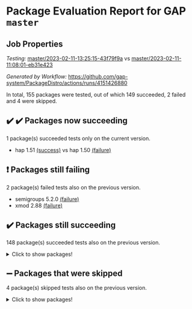 # Package Evaluation Report for GAP `master`

## Job Properties

*Testing:* [master/2023-02-11-13:25:15-43f79f9a](https://github.com/gap-system/PackageDistro/blob/data/reports/master/2023-02-11-13:25:15-43f79f9a) vs [master/2023-02-11-11:08:01-eb31e423](https://github.com/gap-system/PackageDistro/blob/data/reports/master/2023-02-11-11:08:01-eb31e423)

*Generated by Workflow:* https://github.com/gap-system/PackageDistro/actions/runs/4151426880

In total, 155 packages were tested, out of which 149 succeeded, 2 failed and 4 were skipped.

## :heavy_check_mark: :heavy_check_mark: Packages now succeeding

1 package(s) succeeded tests only on the current version.
- hap 1.51 [(success)](https://github.com/gap-system/PackageDistro/actions/runs/4151426880/jobs/7181836984) vs hap 1.50 [(failure)](https://github.com/gap-system/PackageDistro/actions/runs/4150959276/jobs/7181034463)

## :exclamation: Packages still failing

2 package(s) failed tests also on the previous version.
- semigroups 5.2.0 [(failure)](https://github.com/gap-system/PackageDistro/actions/runs/4151426880/jobs/7181840961)
- xmod 2.88 [(failure)](https://github.com/gap-system/PackageDistro/actions/runs/4151426880/jobs/7181842220)

## :heavy_check_mark: Packages still succeeding

148 package(s) succeeded tests also on the previous version.
<details><summary>Click to show packages!</summary>

- 4ti2interface 2023.01-01 [(success)](https://github.com/gap-system/PackageDistro/actions/runs/4151426880/jobs/7181833560)
- ace 5.6.2 [(success)](https://github.com/gap-system/PackageDistro/actions/runs/4151426880/jobs/7181833644)
- aclib 1.3.2 [(success)](https://github.com/gap-system/PackageDistro/actions/runs/4151426880/jobs/7181833732)
- agt 0.3.1 [(success)](https://github.com/gap-system/PackageDistro/actions/runs/4151426880/jobs/7181833806)
- alnuth 3.2.1 [(success)](https://github.com/gap-system/PackageDistro/actions/runs/4151426880/jobs/7181833883)
- anupq 3.3.0 [(success)](https://github.com/gap-system/PackageDistro/actions/runs/4151426880/jobs/7181833965)
- atlasrep 2.1.6 [(success)](https://github.com/gap-system/PackageDistro/actions/runs/4151426880/jobs/7181834054)
- autodoc 2022.10.20 [(success)](https://github.com/gap-system/PackageDistro/actions/runs/4151426880/jobs/7181834130)
- automata 1.15 [(success)](https://github.com/gap-system/PackageDistro/actions/runs/4151426880/jobs/7181834205)
- automgrp 1.3.2 [(success)](https://github.com/gap-system/PackageDistro/actions/runs/4151426880/jobs/7181834262)
- autpgrp 1.11 [(success)](https://github.com/gap-system/PackageDistro/actions/runs/4151426880/jobs/7181834325)
- cap 2023.02-06 [(success)](https://github.com/gap-system/PackageDistro/actions/runs/4151426880/jobs/7181834397)
- caratinterface 2.3.4 [(success)](https://github.com/gap-system/PackageDistro/actions/runs/4151426880/jobs/7181834458)
- cddinterface 2022.11.01 [(success)](https://github.com/gap-system/PackageDistro/actions/runs/4151426880/jobs/7181834519)
- circle 1.6.5 [(success)](https://github.com/gap-system/PackageDistro/actions/runs/4151426880/jobs/7181834596)
- classicpres 1.22 [(success)](https://github.com/gap-system/PackageDistro/actions/runs/4151426880/jobs/7181834661)
- cohomolo 1.6.11 [(success)](https://github.com/gap-system/PackageDistro/actions/runs/4151426880/jobs/7181834717)
- congruence 1.2.4 [(success)](https://github.com/gap-system/PackageDistro/actions/runs/4151426880/jobs/7181834787)
- corelg 1.56 [(success)](https://github.com/gap-system/PackageDistro/actions/runs/4151426880/jobs/7181834833)
- crime 1.6 [(success)](https://github.com/gap-system/PackageDistro/actions/runs/4151426880/jobs/7181834931)
- crisp 1.4.6 [(success)](https://github.com/gap-system/PackageDistro/actions/runs/4151426880/jobs/7181834989)
- crypting 0.10.4 [(success)](https://github.com/gap-system/PackageDistro/actions/runs/4151426880/jobs/7181835042)
- cryst 4.1.25 [(success)](https://github.com/gap-system/PackageDistro/actions/runs/4151426880/jobs/7181835126)
- crystcat 1.1.10 [(success)](https://github.com/gap-system/PackageDistro/actions/runs/4151426880/jobs/7181835192)
- ctbllib 1.3.4 [(success)](https://github.com/gap-system/PackageDistro/actions/runs/4151426880/jobs/7181835235)
- cubefree 1.19 [(success)](https://github.com/gap-system/PackageDistro/actions/runs/4151426880/jobs/7181835285)
- curlinterface 2.3.1 [(success)](https://github.com/gap-system/PackageDistro/actions/runs/4151426880/jobs/7181835353)
- cvec 2.7.6 [(success)](https://github.com/gap-system/PackageDistro/actions/runs/4151426880/jobs/7181835414)
- datastructures 0.3.0 [(success)](https://github.com/gap-system/PackageDistro/actions/runs/4151426880/jobs/7181835474)
- deepthought 1.0.6 [(success)](https://github.com/gap-system/PackageDistro/actions/runs/4151426880/jobs/7181835545)
- design 1.7 [(success)](https://github.com/gap-system/PackageDistro/actions/runs/4151426880/jobs/7181835606)
- difsets 2.3.1 [(success)](https://github.com/gap-system/PackageDistro/actions/runs/4151426880/jobs/7181835665)
- digraphs 1.6.1 [(success)](https://github.com/gap-system/PackageDistro/actions/runs/4151426880/jobs/7181835718)
- edim 1.3.6 [(success)](https://github.com/gap-system/PackageDistro/actions/runs/4151426880/jobs/7181835756)
- example 4.3.3 [(success)](https://github.com/gap-system/PackageDistro/actions/runs/4151426880/jobs/7181835795)
- examplesforhomalg 2022.11-01 [(success)](https://github.com/gap-system/PackageDistro/actions/runs/4151426880/jobs/7181835840)
- factint 1.6.3 [(success)](https://github.com/gap-system/PackageDistro/actions/runs/4151426880/jobs/7181835882)
- ferret 1.0.9 [(success)](https://github.com/gap-system/PackageDistro/actions/runs/4151426880/jobs/7181835921)
- fga 1.4.0 [(success)](https://github.com/gap-system/PackageDistro/actions/runs/4151426880/jobs/7181835985)
- fining 1.5.5 [(success)](https://github.com/gap-system/PackageDistro/actions/runs/4151426880/jobs/7181836026)
- float 1.0.3 [(success)](https://github.com/gap-system/PackageDistro/actions/runs/4151426880/jobs/7181836084)
- format 1.4.3 [(success)](https://github.com/gap-system/PackageDistro/actions/runs/4151426880/jobs/7181836160)
- forms 1.2.9 [(success)](https://github.com/gap-system/PackageDistro/actions/runs/4151426880/jobs/7181836190)
- fplsa 1.2.6 [(success)](https://github.com/gap-system/PackageDistro/actions/runs/4151426880/jobs/7181836236)
- fr 2.4.12 [(success)](https://github.com/gap-system/PackageDistro/actions/runs/4151426880/jobs/7181836306)
- francy 1.2.5 [(success)](https://github.com/gap-system/PackageDistro/actions/runs/4151426880/jobs/7181836348)
- fwtree 1.3 [(success)](https://github.com/gap-system/PackageDistro/actions/runs/4151426880/jobs/7181836395)
- gapdoc 1.6.6 [(success)](https://github.com/gap-system/PackageDistro/actions/runs/4151426880/jobs/7181836436)
- gauss 2023.01-01 [(success)](https://github.com/gap-system/PackageDistro/actions/runs/4151426880/jobs/7181836503)
- gaussforhomalg 2022.08-03 [(success)](https://github.com/gap-system/PackageDistro/actions/runs/4151426880/jobs/7181836543)
- gbnp 1.0.5 [(success)](https://github.com/gap-system/PackageDistro/actions/runs/4151426880/jobs/7181836590)
- generalizedmorphismsforcap 2023.01-01 [(success)](https://github.com/gap-system/PackageDistro/actions/runs/4151426880/jobs/7181836620)
- genss 1.6.8 [(success)](https://github.com/gap-system/PackageDistro/actions/runs/4151426880/jobs/7181836677)
- gradedmodules 2022.09-02 [(success)](https://github.com/gap-system/PackageDistro/actions/runs/4151426880/jobs/7181836712)
- gradedringforhomalg 2022.11-01 [(success)](https://github.com/gap-system/PackageDistro/actions/runs/4151426880/jobs/7181836744)
- grape 4.9.0 [(success)](https://github.com/gap-system/PackageDistro/actions/runs/4151426880/jobs/7181836774)
- groupoids 1.73 [(success)](https://github.com/gap-system/PackageDistro/actions/runs/4151426880/jobs/7181836809)
- grpconst 2.6.4 [(success)](https://github.com/gap-system/PackageDistro/actions/runs/4151426880/jobs/7181836845)
- guarana 0.96.3 [(success)](https://github.com/gap-system/PackageDistro/actions/runs/4151426880/jobs/7181836880)
- guava 3.18 [(success)](https://github.com/gap-system/PackageDistro/actions/runs/4151426880/jobs/7181836919)
- hapcryst 0.1.15 [(success)](https://github.com/gap-system/PackageDistro/actions/runs/4151426880/jobs/7181837031)
- hecke 1.5.3 [(success)](https://github.com/gap-system/PackageDistro/actions/runs/4151426880/jobs/7181837086)
- help 3.5 [(success)](https://github.com/gap-system/PackageDistro/actions/runs/4151426880/jobs/7181837141)
- homalg 2022.12-02 [(success)](https://github.com/gap-system/PackageDistro/actions/runs/4151426880/jobs/7181837189)
- homalgtocas 2022.11-02 [(success)](https://github.com/gap-system/PackageDistro/actions/runs/4151426880/jobs/7181837247)
- idrel 2.45 [(success)](https://github.com/gap-system/PackageDistro/actions/runs/4151426880/jobs/7181837315)
- images 1.3.1 [(success)](https://github.com/gap-system/PackageDistro/actions/runs/4151426880/jobs/7181837385)
- intpic 0.3.0 [(success)](https://github.com/gap-system/PackageDistro/actions/runs/4151426880/jobs/7181837436)
- io 4.8.1 [(success)](https://github.com/gap-system/PackageDistro/actions/runs/4151426880/jobs/7181837504)
- io_forhomalg 2022.11-01 [(success)](https://github.com/gap-system/PackageDistro/actions/runs/4151426880/jobs/7181837560)
- irredsol 1.4.4 [(success)](https://github.com/gap-system/PackageDistro/actions/runs/4151426880/jobs/7181837613)
- json 2.1.1 [(success)](https://github.com/gap-system/PackageDistro/actions/runs/4151426880/jobs/7181837664)
- jupyterkernel 1.4.1 [(success)](https://github.com/gap-system/PackageDistro/actions/runs/4151426880/jobs/7181837772)
- jupyterviz 1.5.6 [(success)](https://github.com/gap-system/PackageDistro/actions/runs/4151426880/jobs/7181837844)
- kan 1.35 [(success)](https://github.com/gap-system/PackageDistro/actions/runs/4151426880/jobs/7181837907)
- kbmag 1.5.11 [(success)](https://github.com/gap-system/PackageDistro/actions/runs/4151426880/jobs/7181837970)
- laguna 3.9.5 [(success)](https://github.com/gap-system/PackageDistro/actions/runs/4151426880/jobs/7181838037)
- liealgdb 2.2.1 [(success)](https://github.com/gap-system/PackageDistro/actions/runs/4151426880/jobs/7181838102)
- liepring 2.8 [(success)](https://github.com/gap-system/PackageDistro/actions/runs/4151426880/jobs/7181838163)
- liering 2.4.2 [(success)](https://github.com/gap-system/PackageDistro/actions/runs/4151426880/jobs/7181838229)
- linearalgebraforcap 2023.02-02 [(success)](https://github.com/gap-system/PackageDistro/actions/runs/4151426880/jobs/7181838305)
- localizeringforhomalg 2022.11-01 [(success)](https://github.com/gap-system/PackageDistro/actions/runs/4151426880/jobs/7181838389)
- loops 3.4.3 [(success)](https://github.com/gap-system/PackageDistro/actions/runs/4151426880/jobs/7181838464)
- lpres 1.0.3 [(success)](https://github.com/gap-system/PackageDistro/actions/runs/4151426880/jobs/7181838551)
- majoranaalgebras 1.5.1 [(success)](https://github.com/gap-system/PackageDistro/actions/runs/4151426880/jobs/7181838623)
- mapclass 1.4.6 [(success)](https://github.com/gap-system/PackageDistro/actions/runs/4151426880/jobs/7181838698)
- matgrp 0.70 [(success)](https://github.com/gap-system/PackageDistro/actions/runs/4151426880/jobs/7181838765)
- matricesforhomalg 2023.01-01 [(success)](https://github.com/gap-system/PackageDistro/actions/runs/4151426880/jobs/7181838860)
- modisom 2.5.3 [(success)](https://github.com/gap-system/PackageDistro/actions/runs/4151426880/jobs/7181838929)
- modulepresentationsforcap 2022.12-01 [(success)](https://github.com/gap-system/PackageDistro/actions/runs/4151426880/jobs/7181839003)
- modules 2022.11-01 [(success)](https://github.com/gap-system/PackageDistro/actions/runs/4151426880/jobs/7181839104)
- monoidalcategories 2023.02-03 [(success)](https://github.com/gap-system/PackageDistro/actions/runs/4151426880/jobs/7181839189)
- nconvex 2022.09-01 [(success)](https://github.com/gap-system/PackageDistro/actions/runs/4151426880/jobs/7181839262)
- nilmat 1.4.2 [(success)](https://github.com/gap-system/PackageDistro/actions/runs/4151426880/jobs/7181839343)
- nock 1.5 [(success)](https://github.com/gap-system/PackageDistro/actions/runs/4151426880/jobs/7181839406)
- normalizinterface 1.3.5 [(success)](https://github.com/gap-system/PackageDistro/actions/runs/4151426880/jobs/7181839490)
- nq 2.5.9 [(success)](https://github.com/gap-system/PackageDistro/actions/runs/4151426880/jobs/7181839558)
- numericalsgps 1.3.1 [(success)](https://github.com/gap-system/PackageDistro/actions/runs/4151426880/jobs/7181839635)
- openmath 11.5.2 [(success)](https://github.com/gap-system/PackageDistro/actions/runs/4151426880/jobs/7181839707)
- orb 4.9.0 [(success)](https://github.com/gap-system/PackageDistro/actions/runs/4151426880/jobs/7181839844)
- packagemanager 1.4.0 [(success)](https://github.com/gap-system/PackageDistro/actions/runs/4151426880/jobs/7181839890)
- patternclass 2.4.3 [(success)](https://github.com/gap-system/PackageDistro/actions/runs/4151426880/jobs/7181839976)
- permut 2.0.4 [(success)](https://github.com/gap-system/PackageDistro/actions/runs/4151426880/jobs/7181840064)
- polenta 1.3.10 [(success)](https://github.com/gap-system/PackageDistro/actions/runs/4151426880/jobs/7181840137)
- polymaking 0.8.6 [(success)](https://github.com/gap-system/PackageDistro/actions/runs/4151426880/jobs/7181840199)
- primgrp 3.4.3 [(success)](https://github.com/gap-system/PackageDistro/actions/runs/4151426880/jobs/7181840258)
- profiling 2.5.2 [(success)](https://github.com/gap-system/PackageDistro/actions/runs/4151426880/jobs/7181840303)
- qpa 1.34 [(success)](https://github.com/gap-system/PackageDistro/actions/runs/4151426880/jobs/7181840350)
- quagroup 1.8.3 [(success)](https://github.com/gap-system/PackageDistro/actions/runs/4151426880/jobs/7181840383)
- radiroot 2.9 [(success)](https://github.com/gap-system/PackageDistro/actions/runs/4151426880/jobs/7181840435)
- rcwa 4.7.1 [(success)](https://github.com/gap-system/PackageDistro/actions/runs/4151426880/jobs/7181840483)
- rds 1.8 [(success)](https://github.com/gap-system/PackageDistro/actions/runs/4151426880/jobs/7181840563)
- recog 1.4.2 [(success)](https://github.com/gap-system/PackageDistro/actions/runs/4151426880/jobs/7181840623)
- repndecomp 1.3.0 [(success)](https://github.com/gap-system/PackageDistro/actions/runs/4151426880/jobs/7181840678)
- repsn 3.1.0 [(success)](https://github.com/gap-system/PackageDistro/actions/runs/4151426880/jobs/7181840720)
- resclasses 4.7.3 [(success)](https://github.com/gap-system/PackageDistro/actions/runs/4151426880/jobs/7181840767)
- ringsforhomalg 2023.02-01 [(success)](https://github.com/gap-system/PackageDistro/actions/runs/4151426880/jobs/7181840813)
- sco 2022.09-01 [(success)](https://github.com/gap-system/PackageDistro/actions/runs/4151426880/jobs/7181840879)
- scscp 2.4.0 [(success)](https://github.com/gap-system/PackageDistro/actions/runs/4151426880/jobs/7181840923)
- sglppow 2.3 [(success)](https://github.com/gap-system/PackageDistro/actions/runs/4151426880/jobs/7181841027)
- sgpviz 0.999.5 [(success)](https://github.com/gap-system/PackageDistro/actions/runs/4151426880/jobs/7181841061)
- simpcomp 2.1.14 [(success)](https://github.com/gap-system/PackageDistro/actions/runs/4151426880/jobs/7181841118)
- singular 2023.02.09 [(success)](https://github.com/gap-system/PackageDistro/actions/runs/4151426880/jobs/7181841164)
- sl2reps 1.1 [(success)](https://github.com/gap-system/PackageDistro/actions/runs/4151426880/jobs/7181841203)
- sla 1.5.3 [(success)](https://github.com/gap-system/PackageDistro/actions/runs/4151426880/jobs/7181841249)
- smallgrp 1.5.2 [(success)](https://github.com/gap-system/PackageDistro/actions/runs/4151426880/jobs/7181841298)
- smallsemi 0.6.13 [(success)](https://github.com/gap-system/PackageDistro/actions/runs/4151426880/jobs/7181841361)
- sonata 2.9.6 [(success)](https://github.com/gap-system/PackageDistro/actions/runs/4151426880/jobs/7181841404)
- sophus 1.27 [(success)](https://github.com/gap-system/PackageDistro/actions/runs/4151426880/jobs/7181841450)
- spinsym 1.5.2 [(success)](https://github.com/gap-system/PackageDistro/actions/runs/4151426880/jobs/7181841491)
- standardff 0.9.4 [(success)](https://github.com/gap-system/PackageDistro/actions/runs/4151426880/jobs/7181841532)
- symbcompcc 1.3.2 [(success)](https://github.com/gap-system/PackageDistro/actions/runs/4151426880/jobs/7181841573)
- thelma 1.3 [(success)](https://github.com/gap-system/PackageDistro/actions/runs/4151426880/jobs/7181841619)
- tomlib 1.2.9 [(success)](https://github.com/gap-system/PackageDistro/actions/runs/4151426880/jobs/7181841679)
- toolsforhomalg 2023.01-01 [(success)](https://github.com/gap-system/PackageDistro/actions/runs/4151426880/jobs/7181841709)
- toric 1.9.5 [(success)](https://github.com/gap-system/PackageDistro/actions/runs/4151426880/jobs/7181841760)
- toricvarieties 2022.07.13 [(success)](https://github.com/gap-system/PackageDistro/actions/runs/4151426880/jobs/7181841806)
- transgrp 3.6.3 [(success)](https://github.com/gap-system/PackageDistro/actions/runs/4151426880/jobs/7181841853)
- ugaly 4.0.3 [(success)](https://github.com/gap-system/PackageDistro/actions/runs/4151426880/jobs/7181841897)
- unipot 1.5 [(success)](https://github.com/gap-system/PackageDistro/actions/runs/4151426880/jobs/7181841960)
- unitlib 4.1.0 [(success)](https://github.com/gap-system/PackageDistro/actions/runs/4151426880/jobs/7181841995)
- utils 0.82 [(success)](https://github.com/gap-system/PackageDistro/actions/runs/4151426880/jobs/7181842042)
- uuid 0.7 [(success)](https://github.com/gap-system/PackageDistro/actions/runs/4151426880/jobs/7181842078)
- walrus 0.9991 [(success)](https://github.com/gap-system/PackageDistro/actions/runs/4151426880/jobs/7181842125)
- wedderga 4.10.2 [(success)](https://github.com/gap-system/PackageDistro/actions/runs/4151426880/jobs/7181842171)
- xmodalg 1.23 [(success)](https://github.com/gap-system/PackageDistro/actions/runs/4151426880/jobs/7181842266)
- yangbaxter 0.10.2 [(success)](https://github.com/gap-system/PackageDistro/actions/runs/4151426880/jobs/7181842334)
- zeromqinterface 0.14 [(success)](https://github.com/gap-system/PackageDistro/actions/runs/4151426880/jobs/7181842397)
</details>

## :heavy_minus_sign: Packages that were skipped

4 package(s) skipped tests also on the previous version.
<details><summary>Click to show packages!</summary>

- browse 1.8.20 [(skipped)](https://github.com/gap-system/PackageDistro/actions/runs/4151426880/jobs/7181726718)
- itc 1.5.1 [(skipped)](https://github.com/gap-system/PackageDistro/actions/runs/4151426880/jobs/7181726718)
- polycyclic 2.16 [(skipped)](https://github.com/gap-system/PackageDistro/actions/runs/4151426880/jobs/7181726718)
- xgap 4.31 [(skipped)](https://github.com/gap-system/PackageDistro/actions/runs/4151426880/jobs/7181726718)
</details>

